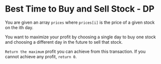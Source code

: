 # Best Time to Buy and Sell Stock - DP
You are given an array `prices` where `prices[i]` is the price of a given stock on the ith day.

You want to maximize your profit by choosing a single day to buy one stock and choosing a different day in the future to sell that stock.

`Return the maximum` profit you can achieve from this transaction. If you cannot achieve any profit, `return 0`.

